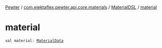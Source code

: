 [Pewter](../../index.md) / [com.ejektaflex.pewter.api.core.materials](../index.md) / [MaterialDSL](index.md) / [material](./material.md)

# material

`val material: `[`MaterialData`](../../com.ejektaflex.pewter.api.core.materials.stats/-material-data/index.md)